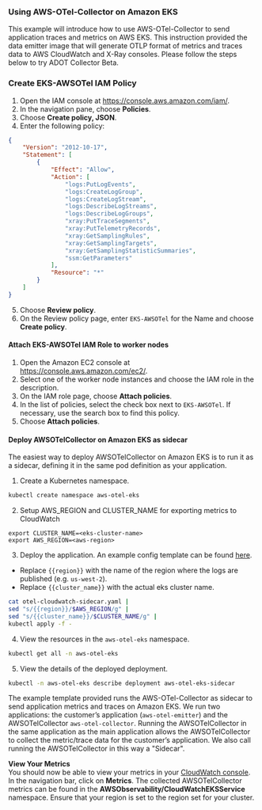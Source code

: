 ### Using AWS-OTel-Collector on Amazon EKS

This example will introduce how to use AWS-OTel-Collector to send application traces and metrics on AWS EKS. This instruction provided the data emitter image that will generate OTLP format of metrics and traces data to AWS CloudWatch and X-Ray consoles.  Please follow the steps below to try ADOT Collector Beta.

### Create EKS-AWSOTel IAM Policy 
1. Open the IAM console at https://console.aws.amazon.com/iam/.
2. In the navigation pane, choose **Policies**.
3. Choose **Create policy, JSON**.
4. Enter the following policy:
```json
{
	"Version": "2012-10-17",
	"Statement": [
		{
			"Effect": "Allow",
			"Action": [
				"logs:PutLogEvents",
				"logs:CreateLogGroup",
				"logs:CreateLogStream",
				"logs:DescribeLogStreams",
				"logs:DescribeLogGroups",
				"xray:PutTraceSegments",
				"xray:PutTelemetryRecords",
				"xray:GetSamplingRules",
				"xray:GetSamplingTargets",
				"xray:GetSamplingStatisticSummaries",
				"ssm:GetParameters"
			],
			"Resource": "*"
		}
	]
}
```
5. Choose **Review policy**.
6. On the Review policy page, enter `EKS-AWSOTel` for the Name and choose **Create policy**.

#### Attach EKS-AWSOTel IAM Role to worker nodes
1. Open the Amazon EC2 console at https://console.aws.amazon.com/ec2/.
2. Select one of the worker node instances and choose the IAM role in the description.
3. On the IAM role page, choose **Attach policies**.
4. In the list of policies, select the check box next to `EKS-AWSOTel`. If necessary, use the search box to find this policy.
5. Choose **Attach policies**.

#### Deploy AWSOTelCollector on Amazon EKS as sidecar
The easiest way to deploy AWSOTelCollector on Amazon EKS is to run it as a sidecar, defining it in the same pod definition as your application.

1. Create a Kubernetes namespace.
```bash
kubectl create namespace aws-otel-eks
```

2. Setup AWS_REGION and CLUSTER_NAME for exporting metrics to CloudWatch
```
export CLUSTER_NAME=<eks-cluster-name>
export AWS_REGION=<aws-region>
```

3. Deploy the application. An example config template can be found [here](../../deployment-template/eks/otel-cloudwatch-sidecar.yaml).
* Replace `{{region}}` with the name of the region where the logs are published (e.g. `us-west-2`).
* Replace `{{cluster_name}}` with the actual eks cluster name.
```bash
cat otel-cloudwatch-sidecar.yaml |
sed "s/{{region}}/$AWS_REGION/g" | 
sed "s/{{cluster_name}}/$CLUSTER_NAME/g" |
kubectl apply -f - 
```
4. View the resources in the `aws-otel-eks` namespace.
```bash
kubectl get all -n aws-otel-eks
```
5. View the details of the deployed deployment.
```bash
kubectl -n aws-otel-eks describe deployment aws-otel-eks-sidecar
```

The example template provided runs the AWS-OTel-Collector as sidecar to send application metrics and traces on Amazon EKS. We run two applications: the customer’s application (`aws-otel-emitter`) and the AWSOTelCollector `aws-otel-collector`. Running the AWSOTelCollector in the same application as the main application allows the AWSOTelCollector to collect the metric/trace data for the customer’s application. We also call running the AWSOTelCollector in this way a "Sidecar". 

**View Your Metrics**  
You should now be able to view your metrics in your [CloudWatch console](https://console.aws.amazon.com/cloudwatch/). In the navigation bar, click on **Metrics**. The collected AWSOTelCollector metrics can be found in the **AWSObservability/CloudWatchEKSService** namespace. Ensure that your region is set to the region set for your cluster.
